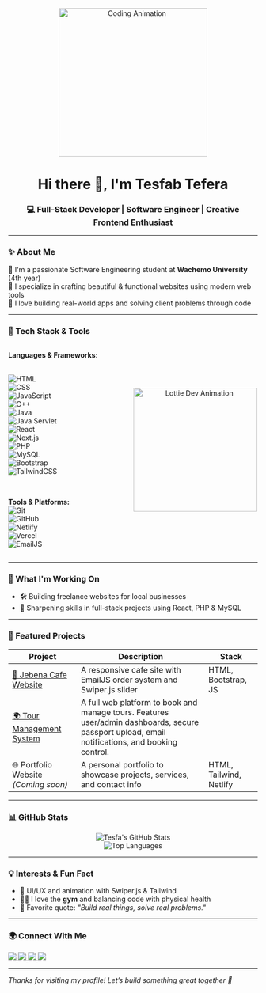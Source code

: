 <!-- Profile Header with Lottie Animation (GIF fallback) -->
<div align="center">
  <img src="https://raw.githubusercontent.com/tesfabtech/tesfabtech-assets/main/animated-dev.gif" width="300" alt="Coding Animation" />
</div>

<h1 align="center">Hi there 👋, I'm Tesfab Tefera</h1>
<h3 align="center">💻 Full-Stack Developer | Software Engineer | Creative Frontend Enthusiast</h3>

---

### ✨ About Me

🔹 I'm a passionate Software Engineering student at **Wachemo University** (4th year)  
🔹 I specialize in crafting beautiful & functional websites using modern web tools  
🔹 I love building real-world apps and solving client problems through code  

---

### 🚀 Tech Stack & Tools

<div style="display: flex; align-items: center; justify-content: space-between; flex-wrap: wrap;">

<div style="flex: 1; min-width: 250px;">

**Languages & Frameworks:**  
<br>

![HTML](https://img.shields.io/badge/HTML-E34F26?style=flat-square&logo=html5&logoColor=white)  
![CSS](https://img.shields.io/badge/CSS-1572B6?style=flat-square&logo=css3&logoColor=white)  
![JavaScript](https://img.shields.io/badge/JavaScript-F7DF1E?style=flat-square&logo=javascript&logoColor=black)  
![C++](https://img.shields.io/badge/C++-00599C?style=flat-square&logo=c%2B%2B&logoColor=white)  
![Java](https://img.shields.io/badge/Java-ED8B00?style=flat-square&logo=java&logoColor=white)  
![Java Servlet](https://img.shields.io/badge/Servlets-2C2255?style=flat-square&logo=java&logoColor=white)  
![React](https://img.shields.io/badge/React-20232A?style=flat-square&logo=react&logoColor=61DAFB)  
![Next.js](https://img.shields.io/badge/Next.js-000000?style=flat-square&logo=next.js&logoColor=white)  
![PHP](https://img.shields.io/badge/PHP-777BB4?style=flat-square&logo=php&logoColor=white)  
![MySQL](https://img.shields.io/badge/MySQL-4479A1?style=flat-square&logo=mysql&logoColor=white)  
![Bootstrap](https://img.shields.io/badge/Bootstrap-563D7C?style=flat-square&logo=bootstrap&logoColor=white)  
![TailwindCSS](https://img.shields.io/badge/Tailwind_CSS-38B2AC?style=flat-square&logo=tailwind-css&logoColor=white)  

<br>

**Tools & Platforms:**  
![Git](https://img.shields.io/badge/Git-F05032?style=flat-square&logo=git&logoColor=white)  
![GitHub](https://img.shields.io/badge/GitHub-181717?style=flat-square&logo=github&logoColor=white)  
![Netlify](https://img.shields.io/badge/Netlify-00C7B7?style=flat-square&logo=netlify&logoColor=white)  
![Vercel](https://img.shields.io/badge/Vercel-000?style=flat-square&logo=vercel&logoColor=white)  
![EmailJS](https://img.shields.io/badge/EmailJS-EC5990?style=flat-square&logoColor=white)

</div>

<div style="flex: 1; text-align: center; min-width: 250px;">
  <img src="https://raw.githubusercontent.com/tesfabtech/tesfabtech-assets/main/lottie-dev-animated.gif" width="250" alt="Lottie Dev Animation" />
</div>

</div>

---

### 🎯 What I'm Working On

- 🛠️ Building freelance websites for local businesses  
- 🌱 Sharpening skills in full-stack projects using React, PHP & MySQL  

---

### 🧩 Featured Projects

| Project | Description | Stack |
|--------|-------------|-------|
| [🍵 Jebena Cafe Website](https://github.com/tesfabtech/jebena-cafe) | A responsive cafe site with EmailJS order system and Swiper.js slider | HTML, Bootstrap, JS |
| [🌍 Tour Management System](http://toursys.atwebpages.com/Tour/index.php) | A full web platform to book and manage tours. Features user/admin dashboards, secure passport upload, email notifications, and booking control.| | HTML, CSS, JS, PHP, MySQL |
| 🌐 Portfolio Website *(Coming soon)* | A personal portfolio to showcase projects, services, and contact info | HTML, Tailwind, Netlify |

---

### 📊 GitHub Stats

<p align="center">
  <img src="https://github-readme-stats.vercel.app/api?username=tesfabtech&show_icons=true&theme=radical" alt="Tesfa's GitHub Stats" />
  <br />
  <img src="https://github-readme-stats.vercel.app/api/top-langs/?username=tesfabtech&layout=compact&theme=radical" alt="Top Languages" />
</p>

---

### 💡 Interests & Fun Fact

- 🎨 UI/UX and animation with Swiper.js & Tailwind  
- 🧘‍♂️ I love the **gym** and balancing code with physical health  
- 💬 Favorite quote: _"Build real things, solve real problems."_

---

### 🌍 Connect With Me

<p align="left">
  <a href="mailto:tesfabtech@gmail.com">
    <img src="https://img.shields.io/badge/Gmail-D14836?style=for-the-badge&logo=gmail&logoColor=white" />
  </a>
  <a href="https://linkedin.com/in/tesfabtech" target="_blank">
    <img src="https://img.shields.io/badge/LinkedIn-0A66C2?style=for-the-badge&logo=linkedin&logoColor=white" />
  </a>
  <a href="https://github.com/tesfabtech">
    <img src="https://img.shields.io/badge/GitHub-181717?style=for-the-badge&logo=github&logoColor=white" />
  </a>
  <a href="https://twitter.com/yourusername" target="_blank">
    <img src="https://img.shields.io/badge/Twitter-1DA1F2?style=for-the-badge&logo=twitter&logoColor=white" />
  </a>
</p>

---

_Thanks for visiting my profile! Let’s build something great together 🚀_
